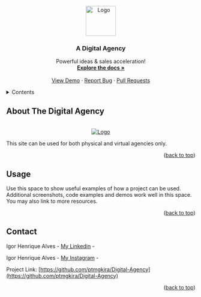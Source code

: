 <div id="top"></div>




<!-- PROJECT LOGO -->
<br />
<div align="center">
  <a href="https://www.linkedin.com/in/igor-henrique-alves/">
    <img src="https://media.discordapp.net/attachments/793591386586742814/1001999529693958184/757c96492b1747f08ec8c6586b792f95_1.png" alt="Logo" width="80" height="80">
  </a>

  <h3 align="center">A Digital Agency</h3>

  <p align="center">
    Powerful ideas & sales acceleration!
    <br />
    <a href="https://github.com/ptmgkira/Digital-Agency/blob/main/index.html"><strong>Explore the docs »</strong></a>
    <br />
    <br />
    <a href="https://template-digital-agency.netlify.app">View Demo</a>
    ·
    <a href="https://github.com/ptmgkira/Digital-Agency/issues">Report Bug</a>
    ·
    <a href="https://github.com/ptmgkira/Digital-Agency/pulls">Pull Requests</a>
  </p>
</div>



<!-- TABLE OF CONTENTS -->
<details>
  <summary>Contents</summary>
  <ol>
    <li>
      <a href="#about-the-project">About Digital Agency</a>
      <ul>
      </ul>
    </li>
    <li><a href="#usage">Usage</a></li>
    <li><a href="#contact">Contact</a></li>
    </li>
  </ol>
</details>



<!-- ABOUT THE PROJECT -->
## About The Digital Agency

<br />
<div align="center">
  <a href="https://template-digital-agency.netlify.app">
    <img src="https://media.discordapp.net/attachments/793591386586742814/1002013058786402315/unknown.png?width=1176&height=676" alt="Logo" >
  </a>
</div>

This site can be used for both physical and virtual agencies only.

<p align="right">(<a href="#top">back to top</a>)</p>




<!-- USAGE EXAMPLES -->
## Usage

Use this space to show useful examples of how a project can be used. Additional screenshots, code examples and demos work well in this space. You may also link to more resources.


<p align="right">(<a href="#top">back to top</a>)</p>




<!-- CONTACT -->
## Contact

Igor Henrique Alves - [My Linkedin](https://www.linkedin.com/in/igor-henrique-alves/) - 

Igor Henrique Alves - [My Instagram](https://www.instagram.com/igor_ptmgkira100/) - 

Project Link: [https://github.com/ptmgkira/Digital-Agency](https://github.com/ptmgkira/Digital-Agency)

<p align="right">(<a href="#top">back to top</a>)</p>


[linkedin-shield]: https://img.shields.io/badge/-LinkedIn-black.svg?style=for-the-badge&logo=linkedin&colorB=555
[linkedin-url]: https://www.linkedin.com/in/igor-henrique-alves/
[product-screenshot]: images/screenshot.png
